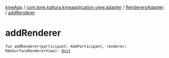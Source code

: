 [kmeApp](../../index.md) / [com.kme.kaltura.kmeapplication.view.adapter](../index.md) / [RenderersAdapter](index.md) / [addRenderer](./add-renderer.md)

# addRenderer

`fun addRenderer(participant: KmeParticipant, renderer: KmeSurfaceRendererView): `[`Unit`](https://kotlinlang.org/api/latest/jvm/stdlib/kotlin/-unit/index.html)